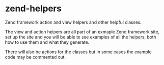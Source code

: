 zend-helpers
============

Zend framework action and view helpers and other helpful classes.

The view and action helpers are all part of an exmaple Zend framework site, set 
up the site and you will be able to see examples of all the helpers, both 
how to use them and what they generate.

There will also be actions for the classes but in some cases the example code may be commented out.
